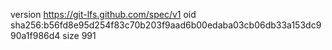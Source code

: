 version https://git-lfs.github.com/spec/v1
oid sha256:b56fd8e95d254f83c70b203f9aad6b00edaba03cb06db33a153dc990a1f986d4
size 991
